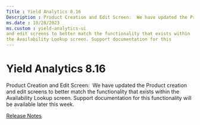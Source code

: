 ```yaml
---
Title : Yield Analytics 8.16
Description : Product Creation and Edit Screen:  We have updated the Product creation
ms.date : 10/28/2023
ms.custom : yield-analytics-ui
and edit screens to better match the functionality that exists within
the Availability Lookup screen. Support documentation for this
---
```



# Yield Analytics 8.16



Product Creation and Edit Screen:  We have updated the Product creation
and edit screens to better match the functionality that exists within
the Availability Lookup screen. Support documentation for this
functionality will be available later this week.





<a href="release-notes.md" class="link">Release Notes</a>






